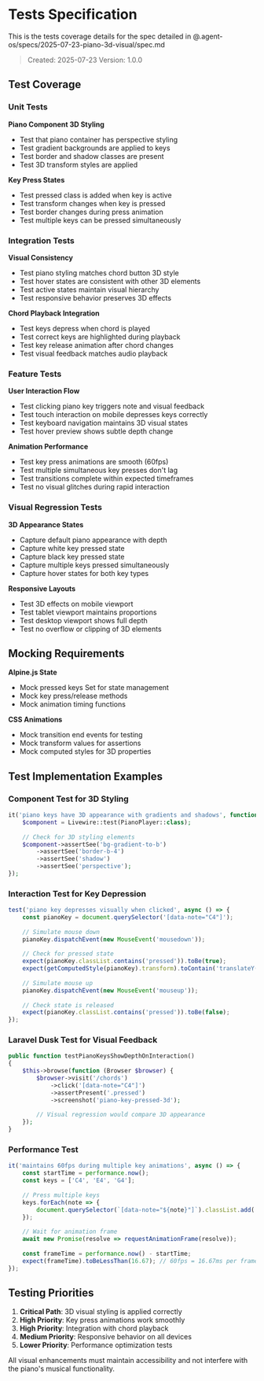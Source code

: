 # Tests Specification

This is the tests coverage details for the spec detailed in @.agent-os/specs/2025-07-23-piano-3d-visual/spec.md

> Created: 2025-07-23
> Version: 1.0.0

## Test Coverage

### Unit Tests

**Piano Component 3D Styling**
- Test that piano container has perspective styling
- Test gradient backgrounds are applied to keys
- Test border and shadow classes are present
- Test 3D transform styles are applied

**Key Press States**
- Test pressed class is added when key is active
- Test transform changes when key is pressed
- Test border changes during press animation
- Test multiple keys can be pressed simultaneously

### Integration Tests

**Visual Consistency**
- Test piano styling matches chord button 3D style
- Test hover states are consistent with other 3D elements
- Test active states maintain visual hierarchy
- Test responsive behavior preserves 3D effects

**Chord Playback Integration**
- Test keys depress when chord is played
- Test correct keys are highlighted during playback
- Test key release animation after chord changes
- Test visual feedback matches audio playback

### Feature Tests

**User Interaction Flow**
- Test clicking piano key triggers note and visual feedback
- Test touch interaction on mobile depresses keys correctly
- Test keyboard navigation maintains 3D visual states
- Test hover preview shows subtle depth change

**Animation Performance**
- Test key press animations are smooth (60fps)
- Test multiple simultaneous key presses don't lag
- Test transitions complete within expected timeframes
- Test no visual glitches during rapid interaction

### Visual Regression Tests

**3D Appearance States**
- Capture default piano appearance with depth
- Capture white key pressed state
- Capture black key pressed state
- Capture multiple keys pressed simultaneously
- Capture hover states for both key types

**Responsive Layouts**
- Test 3D effects on mobile viewport
- Test tablet viewport maintains proportions
- Test desktop viewport shows full depth
- Test no overflow or clipping of 3D elements

## Mocking Requirements

**Alpine.js State**
- Mock pressed keys Set for state management
- Mock key press/release methods
- Mock animation timing functions

**CSS Animations**
- Mock transition end events for testing
- Mock transform values for assertions
- Mock computed styles for 3D properties

## Test Implementation Examples

### Component Test for 3D Styling

```php
it('piano keys have 3D appearance with gradients and shadows', function () {
    $component = Livewire::test(PianoPlayer::class);
    
    // Check for 3D styling elements
    $component->assertSee('bg-gradient-to-b')
        ->assertSee('border-b-4')
        ->assertSee('shadow')
        ->assertSee('perspective');
});
```

### Interaction Test for Key Depression

```javascript
test('piano key depresses visually when clicked', async () => {
    const pianoKey = document.querySelector('[data-note="C4"]');
    
    // Simulate mouse down
    pianoKey.dispatchEvent(new MouseEvent('mousedown'));
    
    // Check for pressed state
    expect(pianoKey.classList.contains('pressed')).toBe(true);
    expect(getComputedStyle(pianoKey).transform).toContain('translateY(2px)');
    
    // Simulate mouse up
    pianoKey.dispatchEvent(new MouseEvent('mouseup'));
    
    // Check state is released
    expect(pianoKey.classList.contains('pressed')).toBe(false);
});
```

### Laravel Dusk Test for Visual Feedback

```php
public function testPianoKeysShowDepthOnInteraction()
{
    $this->browse(function (Browser $browser) {
        $browser->visit('/chords')
            ->click('[data-note="C4"]')
            ->assertPresent('.pressed')
            ->screenshot('piano-key-pressed-3d');
            
        // Visual regression would compare 3D appearance
    });
}
```

### Performance Test

```javascript
it('maintains 60fps during multiple key animations', async () => {
    const startTime = performance.now();
    const keys = ['C4', 'E4', 'G4'];
    
    // Press multiple keys
    keys.forEach(note => {
        document.querySelector(`[data-note="${note}"]`).classList.add('pressed');
    });
    
    // Wait for animation frame
    await new Promise(resolve => requestAnimationFrame(resolve));
    
    const frameTime = performance.now() - startTime;
    expect(frameTime).toBeLessThan(16.67); // 60fps = 16.67ms per frame
});
```

## Testing Priorities

1. **Critical Path**: 3D visual styling is applied correctly
2. **High Priority**: Key press animations work smoothly
3. **High Priority**: Integration with chord playback
4. **Medium Priority**: Responsive behavior on all devices
5. **Lower Priority**: Performance optimization tests

All visual enhancements must maintain accessibility and not interfere with the piano's musical functionality.